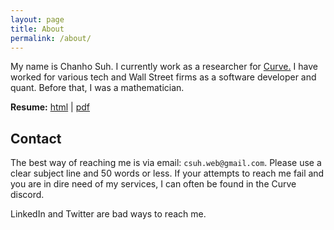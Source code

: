 ```yaml
---
layout: page
title: About
permalink: /about/
---
```


My name is Chanho Suh.  I currently work as a researcher for <a href="https://curve.fi">Curve.</a>  I have worked for various tech and Wall Street firms as a software developer and quant.  Before that, I was a mathematician.

**Resume:** [html](../assets/resume.html) | [pdf](../assets/resume.pdf)

## Contact
The best way of reaching me is via email: `csuh.web@gmail.com`.  Please use a clear subject line and 50 words or less.  If your attempts to reach me fail and you are in dire need of my services, I can often be found in the Curve discord.

LinkedIn and Twitter are bad ways to reach me.
